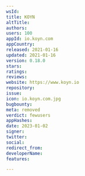 ```yaml
---
wsId: 
title: KOYN
altTitle: 
authors: 
users: 100
appId: io.koyn.com
appCountry: 
released: 2021-01-16
updated: 2021-01-16
version: 0.18.0
stars: 
ratings: 
reviews: 
website: https://www.koyn.io
repository: 
issue: 
icon: io.koyn.com.jpg
bugbounty: 
meta: removed
verdict: fewusers
appHashes: 
date: 2023-01-02
signer: 
twitter: 
social: 
redirect_from: 
developerName: 
features: 

---
```


